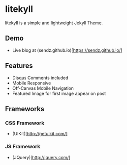 # litekyll

litekyll is a simple and lightweight Jekyll Theme.

## Demo

* Live blog at (sendz.github.io)[https://sendz.github.io/]

## Features

* Disqus Comments included
* Mobile Responsive
* Off-Canvas Mobile Navigation
* Featured Image for first image appear on post

## Frameworks

### CSS Framework

* (UIKit)[http://getuikit.com/]

### JS Framework

* (JQuery)[http://jquery.com/]
